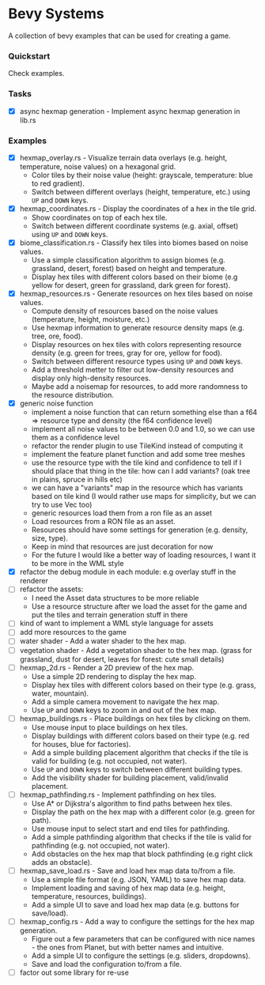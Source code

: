 # Bevy Systems

A collection of bevy examples that can be used for creating a game.

### Quickstart

Check examples.

### Tasks

- [x] async hexmap generation - Implement async hexmap generation in lib.rs

### Examples

- [x] hexmap_overlay.rs - Visualize terrain data overlays (e.g. height, temperature, noise values) on a hexagonal grid.
    - Color tiles by their noise value (height: grayscale, temperature: blue to red gradient).
    - Switch between different overlays (height, temperature, etc.) using `UP` and `DOWN` keys.
- [x] hexmap_coordinates.rs - Display the coordinates of a hex in the tile grid.
    - Show coordinates on top of each hex tile.
    - Switch between different coordinate systems (e.g. axial, offset) using `UP` and `DOWN` keys.
- [x] biome_classification.rs - Classify hex tiles into biomes based on noise values.
    - Use a simple classification algorithm to assign biomes (e.g. grassland, desert, forest) based on height and temperature.
    - Display hex tiles with different colors based on their biome (e.g yellow for desert, green for grassland, dark green for forest).
- [x] hexmap_resources.rs - Generate resources on hex tiles based on noise values.
    - Compute density of resources based on the noise values (temperature, height, moisture, etc.)
    - Use hexmap information to generate resource density maps (e.g. tree, ore, food).
    - Display resources on hex tiles with colors representing resource density (e.g. green for trees, gray for ore, yellow for food).
    - Switch between different resource types using `UP` and `DOWN` keys.
    - Add a threshold metter to filter out low-density resources and display only high-density resources.
    - Maybe add a noisemap for resources, to add more randomness to the resource distribution.
- [x] generic noise function
    + implement a noise function that can return something else than a f64 => resource type and density (the f64 confidence level)
    + implement all noise values to be between 0.0 and 1.0, so we can use them as a confidence level
    + refactor the render plugin to use TileKind instead of computing it
    + implement the feature planet function and add some tree meshes
    + use the resource type with the tile kind and confidence to tell if I should place that thing in the tile: how can I add variants? (oak tree in plains, spruce in hills etc)
    + we can have a "variants" map in the resource which has variants based on tile kind (I would rather use maps for simplicity, but we can try to use Vec too)
    + generic resources load them from a ron file as an asset
    + Load resources from a RON file as an asset.
    + Resources should have some settings for generation (e.g. density, size, type).
    + Keep in mind that resources are just decoration for now
    * For the future I would like a better way of loading resources, I want it to be more in the WML style
- [x] refactor the debug module in each module: e.g overlay stuff in the renderer
- [ ] refactor the assets:
    - I need the Asset data structures to be more reliable
    - Use a resource structure after we load the asset for the game and put the tiles and terrain generation stuff in there
- [ ] kind of want to implement a WML style language for assets
- [ ] add more resources to the game
- [ ] water shader - Add a water shader to the hex map.
- [ ] vegetation shader - Add a vegetation shader to the hex map. (grass for grassland, dust for desert, leaves for forest: cute small details)
- [ ] hexmap_2d.rs - Render a 2D preview of the hex map.
    - Use a simple 2D rendering to display the hex map.
    - Display hex tiles with different colors based on their type (e.g. grass, water, mountain).
    - Add a simple camera movement to navigate the hex map.
    - Use `UP` and `DOWN` keys to zoom in and out of the hex map.
- [ ] hexmap_buildings.rs - Place buildings on hex tiles by clicking on them.
    - Use mouse input to place buildings on hex tiles.
    - Display buildings with different colors based on their type (e.g. red for houses, blue for factories).
    - Add a simple building placement algorithm that checks if the tile is valid for building (e.g. not occupied, not water).
    - Use `UP` and `DOWN` keys to switch between different building types.
    - Add the visibility shader for building placement, valid/invalid placement.
- [ ] hexmap_pathfinding.rs - Implement pathfinding on hex tiles.
    - Use A* or Dijkstra's algorithm to find paths between hex tiles.
    - Display the path on the hex map with a different color (e.g. green for path).
    - Use mouse input to select start and end tiles for pathfinding.
    - Add a simple pathfinding algorithm that checks if the tile is valid for pathfinding (e.g. not occupied, not water).
    - Add obstacles on the hex map that block pathfinding (e.g right click adds an obstacle).
- [ ] hexmap_save_load.rs - Save and load hex map data to/from a file.
    - Use a simple file format (e.g. JSON, YAML) to save hex map data.
    - Implement loading and saving of hex map data (e.g. height, temperature, resources, buildings).
    - Add a simple UI to save and load hex map data (e.g. buttons for save/load).
- [ ] hexmap_config.rs - Add a way to configure the settings for the hex map generation.
    - Figure out a few parameters that can be configured with nice names - the ones from Planet, but with better names and intuitive.
    - Add a simple UI to configure the settings (e.g. sliders, dropdowns).
    - Save and load the configuration to/from a file.
- [ ] factor out some library for re-use
